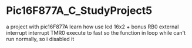 # Pic16F877A_C_StudyProject5
a project with pic16F877A learn how use lcd 16x2 + bonus RB0 external interrupt
 interrupt TMR0 execute to fast so the function in loop while can't run normally, so i disabled it
